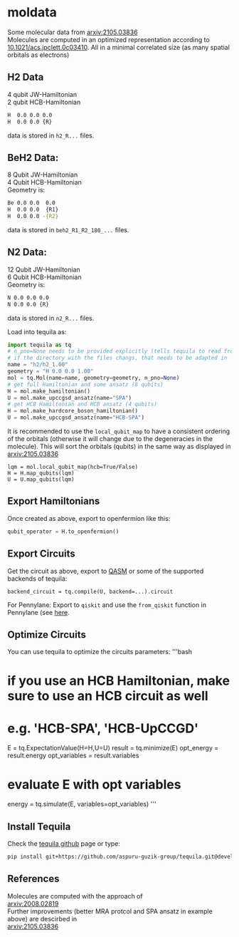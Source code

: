 # moldata
Some molecular data from [arxiv:2105.03836](https://arxiv.org/abs/2105.03836)   
Molecules are computed in an optimized representation according to [10.1021/acs.jpclett.0c03410](https://doi.org/10.1021/acs.jpclett.0c03410). 
All in a minimal correlated size (as many spatial orbitals as electrons)

## H2 Data
4 qubit JW-Hamiltonian  
2 qubit HCB-Hamiltonian  
```bash
H  0.0 0.0 0.0
H  0.0 0.0 {R}
```
data is stored in `h2_R...` files.
## BeH2 Data:
8 Qubit JW-Hamiltonian  
4 Qubit HCB-Hamiltonian  
Geometry is:
```bash
Be 0.0 0.0  0.0
H  0.0 0.0  {R1}
H  0.0 0.0 -{R2}
``` 
data is stored in `beh2_R1_R2_180_...` files.
## N2 Data:
12 Qubit JW-Hamiltonian  
6 Qubit HCB-Hamiltonian  
Geometry is:
```bash
N 0.0 0.0 0.0
N 0.0 0.0 {R}
```
data is stored in `n2_R...` files.

Load into tequila as:
```python
import tequila as tq
# n_pno=None needs to be provided explicitly (tells tequila to read from file)
# if the directory with the files changs, that needs to be adapted in `name`
name = "h2/h2_1.00"
geometry = "H 0.0 0.0 1.00"
mol = tq.Mol(name=name, geometry=geometry, n_pno=None)
# get full Hamiltonian and some ansatz (8 qubits)
H = mol.make_hamiltonian()
U = mol.make_upccgsd_ansatz(name="SPA")
# get HCB Hamiltonian and HCB ansatz (4 qubits)
H = mol.make_hardcore_boson_hamiltonian()
U = mol.make_upccgsd_ansatz(name="HCB-SPA")
```
It is recommended to use the `local_qubit_map` to have a consistent ordering of the orbitals (otherwise it will change due to the degeneracies in the molecule). This will sort the orbitals (qubits) in the same way as displayed in [arxiv:2105.03836](https://arxiv.org/abs/2105.03836)
```
lqm = mol.local_qubit_map(hcb=True/False)
H = H.map_qubits(lqm)
U = U.map_qubits(lqm)
```

## Export Hamiltonians
Once created as above, export to openfermion like this:  
```python
qubit_operator = H.to_openfermion()
```

## Export Circuits
Get the circuit as above, export to [QASM](https://github.com/aspuru-guzik-group/tequila-tutorials/blob/main/OpenQASMConversions.ipynb) or some of the supported backends of tequila:  
```
backend_circuit = tq.compile(U, backend=...).circuit
```
For Pennylane: Export to `qiskit` and use the `from_qiskit` function in Pennylane (see [here](https://pennylane.readthedocs.io/en/stable/introduction/circuits.html). 

## Optimize Circuits
You can use tequila to optimize the circuits parameters:
'''bash
# if you use an HCB Hamiltonian, make sure to use an HCB circuit as well
# e.g. 'HCB-SPA', 'HCB-UpCCGD'
E = tq.ExpectationValue(H=H,U=U)
result = tq.minimize(E)
opt_energy = result.energy
opt_variables = result.variables

# evaluate E with opt variables
energy = tq.simulate(E, variables=opt_variables)
'''

## Install Tequila
Check the [tequila github](https://github.com/aspuru-guzik-group/tequila) page or type:
```bash
pip install git+https://github.com/aspuru-guzik-group/tequila.git@devel
```

## References
Molecules are computed with the approach of  
[arxiv:2008.02819](https://arxiv.org/abs/2008.02819)  
Further improvements (better MRA protcol and SPA ansatz in example above) are descirbed in  
[arxiv:2105.03836](https://arxiv.org/abs/2105.03836)
